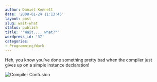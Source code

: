```yaml
---
author: Daniel Kennett
date: '2008-01-24 11:13:45'
layout: post
slug: wait-what
status: publish
title: '"Wait.... what?"'
wordpress_id: '37'
categories:
- Programming/Work
---
```


Heh, you know you've done something pretty bad when the compiler just gives up on a simple instance declaration! 

<img src="http://danielkennett.org/pictures/compilerconfusion.png" alt="Compiler Confusion" />
